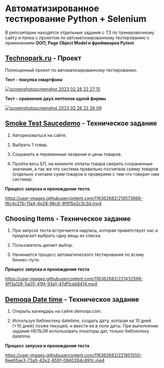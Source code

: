 # Автоматизированное тестирование Python + Selenium 

В репозитории находятся отдельные задания с ТЗ по тренировочному сайту и папка с проектом по автоматизированному тестированию с применением **ООП, Page Object Model и фреймворка Pytest**.

## [Technopark.ru](https://www.technopark.ru/) - Проект 

Полноценный проект по автоматизированному тестированию.

**Тест - покупка смартфона**

[![screenshotsscreenshot 2023 02 28 22 27 15](https://user-images.githubusercontent.com/116362682/221997835-c46752f4-672f-4228-a042-13276d8df132.png)](https://youtu.be/V9RcxW7rJAM)





**Тест - сравнение двух лептопов одной фирмы**

[![screenshotsscreenshot 2023 02 28 22 26 09](https://user-images.githubusercontent.com/116362682/221998033-a31ccec0-f711-4728-94dc-87c43db4e0d4.png)](https://youtu.be/nXdNEScFCBY)


## [Smoke Test Saucedemo](https://www.saucedemo.com/) - Техническое задание

1. Авторизоваться на сайте.

2. Выбрать 1 товар.

3. Сохранить в переменные названия и цены товаров.

4. Пройти весь БП, на моменте оплаты товара сверить сохраненные значения, а так же что система правильно посчитала сумму товаров (отдельно считаем сумм товаров и проверяем с тем что говорит нам система).



**Процесс запуска и прохождение теста.**

https://user-images.githubusercontent.com/116362682/219573866-f6c4c27b-f1a4-4e28-96c6-9f915e2c3c3d.mp4


## Choosing Items - Техническое задание 

1. При запуске теста встречается надпись, которая приветствует нас и предлагает выбрать одну вещь из списка. 

2. Пользователь делает выбор.

3. Начинается процесс автоматического тестирования по всему бизнес-пути.



**Процесс запуска и прохождения теста**

https://user-images.githubusercontent.com/116362682/221432598-4ff3a128-5a05-41f4-93a1-47df1ceb8414.mp4


## [Demoqa Date time](https://demoqa.com/) - Техническое задание 

1. Открыть календарь на сайте demoqa.com.

2. Используя библиотеку datetime, создать дату, которая на 10 дней (+10 дней) позже текущей, и ввести ее в поле даты. При выполнении задания НЕЛЬЗЯ использовать локаторы дат, только библиотеку datetime.



**Процесс запуска и прохождения теста**

https://user-images.githubusercontent.com/116362682/221951050-6ee65ae3-73a5-42e2-8591-0940284c891c.mp4





